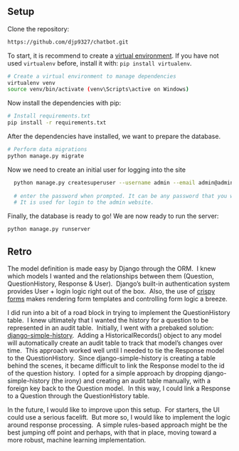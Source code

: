 ## Setup

Clone the repository:

```bash
https://github.com/djp9327/chatbot.git
```

To start, it is recommend to create a
[virtual environment](https://virtualenv.pypa.io/en/stable/userguide/). If you have not
used `virtualenv` before, install it with: `pip install virtualenv`.

```bash
# Create a virtual environment to manage dependencies
virtualenv venv
source venv/bin/activate (venv\Scripts\active on Windows)
```

Now install the dependencies with pip:

```bash
# Install requirements.txt
pip install -r requirements.txt
```

After the dependencies have installed, we want to prepare the database.

```bash
# Perform data migrations
python manage.py migrate
```

Now we need to create an initial user for logging into the site

```bash
  python manage.py createsuperuser --username admin --email admin@admin.com
  
  # enter the password when prompted. It can be any password that you wish to use. 
  # It is used for login to the admin website.
  ```
Finally, the database is ready to go! We are now ready to run the server:

```bash
python manage.py runserver
```

## Retro

The model definition is made easy by Django through the ORM.  I knew which models I wanted and the relationships between them (Question, QuestionHistory, Response & User).  Django’s built-in authentication system provides User + login logic right out of the box.  Also, the use of [crispy forms](https://github.com/django-crispy-forms/django-crispy-forms) makes rendering form templates and controlling form logic a breeze.

I did run into a bit of a road block in trying to implement the QuestionHistory table.  I knew ultimately that I wanted the history for a question to be represented in an audit table.  Initially, I went with a prebaked solution: [django-simple-history](https://github.com/treyhunner/django-simple-history).  Adding a HistoricalRecords() object to any model will automatically create an audit table to track that model’s changes over time.  This approach worked well until I needed to tie the Response model to the QuestionHistory.  Since django-simple-history is creating a table behind the scenes, it became difficult to link the Response model to the id of the question history.  I opted for a simple approach by dropping django-simple-history (the irony) and creating an audit table manually, with a foreign key back to the Question model.  In this way, I could link a Response to a Question through the QuestionHistory table.

In the future, I would like to improve upon this setup.  For starters, the UI could use a serious facelift.  But more so, I would like to implement the logic around response processing.  A simple rules-based approach might be the best jumping off point and perhaps, with that in place, moving toward a more robust, machine learning implementation.
